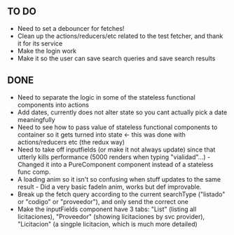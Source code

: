 ## TO DO ##

- Need to set a debouncer for fetches!
- Clean up the actions/reducers/etc related to the test fetcher, and thank it for its service
- Make the login work
- Make it so the user can save search queries and save search results


## DONE ##
- Need to separate the logic in some of the stateless functional components into actions
- Add dates, currently <DateField /> does not alter state so you cant actually pick a date meaningfully
- Need to see  how to pass value of stateless functional components to container so it gets turned into state <- this was done with actions/reducers etc (the redux way)
- Need to take <SearchResults /> off inputfields (or make it not always update) since that utterly kills performance (5000 renders when typing "vialidad"...) - Changed it into a PureComponent component instead of a stateless func comp.
- A loading anim so it isn't so confusing when stuff updates to the same result - Did a very basic fadeIn anim, works but def improvable.
- Break up the fetch query according to the current searchType ("listado" or "codigo" or "proveedor"), and only send the correct one
- Make the inputFields component have 3 tabs: "List" (listing all licitaciones), "Proveedor" (showing licitaciones by svc provider), 
"Licitacion" (a singple licitacion, which is much more detailed)